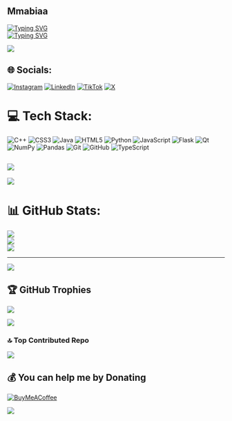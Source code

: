 ## Mmabiaa

 [![Typing SVG](https://readme-typing-svg.demolab.com?font=Fira+Code&pause=1000&width=435&lines=I+am+BOATENG+PRINCE+AGYENIM;I+am+Computer+Science+Student%E2%9D%A4%EF%B8%8F;I+am+a+junior+software+engineer🧑‍💻;I+love+to+learn+and+explore🔰)](https://git.io/typing-svg)<br>
 [![Typing SVG](https://readme-typing-svg.demolab.com?font=Fira+Code&pause=1000&width=435&lines=I+am+an+Aspiring+Python+Expert🐍;I+am+a++Cybersecurity+Researcher🔐;I+am+a+Junior+Data+Scientist📃;I+am+a+Tech+Explorer🔦)](https://git.io/typing-svg)

 ![](https://github.com/Adam-pw/Adam-pw/blob/main/animation_500_kxa883sd.gif)

## 🌐 Socials:
[![Instagram](https://img.shields.io/badge/Instagram-%23E4405F.svg?logo=Instagram&logoColor=white)](https://instagram.com/_mmabiaa) [![LinkedIn](https://img.shields.io/badge/LinkedIn-%230077B5.svg?logo=linkedin&logoColor=white)](https://linkedin.com/in/prince-agyenim-boateng-73a3b9313/) [![TikTok](https://img.shields.io/badge/TikTok-%23000000.svg?logo=TikTok&logoColor=white)](https://tiktok.com/@_mmabiaa) [![X](https://img.shields.io/badge/X-black.svg?logo=X&logoColor=white)](https://x.com/mmabiaa) 

# 💻 Tech Stack:

![C++](https://img.shields.io/badge/c++-%2300599C.svg?style=for-the-badge&logo=c%2B%2B&logoColor=white) ![CSS3](https://img.shields.io/badge/css3-%231572B6.svg?style=for-the-badge&logo=css3&logoColor=white) ![Java](https://img.shields.io/badge/java-%23ED8B00.svg?style=for-the-badge&logo=openjdk&logoColor=white) ![HTML5](https://img.shields.io/badge/html5-%23E34F26.svg?style=for-the-badge&logo=html5&logoColor=white) ![Python](https://img.shields.io/badge/python-3670A0?style=for-the-badge&logo=python&logoColor=ffdd54) ![JavaScript](https://img.shields.io/badge/javascript-%23323330.svg?style=for-the-badge&logo=javascript&logoColor=%23F7DF1E) ![Flask](https://img.shields.io/badge/flask-%23000.svg?style=for-the-badge&logo=flask&logoColor=white) ![Qt](https://img.shields.io/badge/Qt-%23217346.svg?style=for-the-badge&logo=Qt&logoColor=white) ![NumPy](https://img.shields.io/badge/numpy-%23013243.svg?style=for-the-badge&logo=numpy&logoColor=white) ![Pandas](https://img.shields.io/badge/pandas-%23150458.svg?style=for-the-badge&logo=pandas&logoColor=white) ![Git](https://img.shields.io/badge/git-%23F05033.svg?style=for-the-badge&logo=git&logoColor=white) ![GitHub](https://img.shields.io/badge/github-%23121011.svg?style=for-the-badge&logo=github&logoColor=white)
![TypeScript](https://img.shields.io/badge/typescript-%23007ACC.svg?style=for-the-badge&logo=typescript&logoColor=white)


## ![](https://komarev.com/ghpvc/?username=mmabiaa)

![](https://camo.githubusercontent.com/0b2d305eb8f19b062556f077d9ac501cf17fd2a1ecb84eb47b649d656aa54ae0/68747470733a2f2f6d656469612e67697068792e636f6d2f6d656469612f76312e59326c6b505463354d4749334e6a4578656d4e796544566e5a6a52744f48566e65474d305a32777761324633627a566b4e6d39324d5852714d54566e59544978636d457962695a6c634431324d563970626e526c636d35686246396e61575a66596e6c666157516d5933513963772f676a72594477626a6e4b38783336785a494f2f67697068792e676966)

# 📊 GitHub Stats:
![](https://github-readme-stats.vercel.app/api?username=Mmabiaa&theme=dark&hide_border=false&include_all_commits=false&count_private=false)<br/>
![](https://github-readme-streak-stats.herokuapp.com/?user=Mmabiaa&theme=dark&hide_border=false)<br/>
![](https://github-readme-stats.vercel.app/api/top-langs/?username=Mmabiaa&theme=dark&hide_border=false&include_all_commits=false&count_private=false&layout=compact)

---
[![](https://visitcount.itsvg.in/api?id=Mmabiaa&icon=0&color=0)](https://visitcount.itsvg.in)


## 🏆 GitHub Trophies
![](https://github-profile-trophy.vercel.app/?username=Mmabiaa&theme=radical&no-frame=false&no-bg=true&margin-w=4)

![](https://github.com/LikemDzokoto/LikemDzokoto/blob/main/source.gif)

### 🔝 Top Contributed Repo
![](https://github-contributor-stats.vercel.app/api?username=Mmabiaa&limit=5&theme=dark&combine_all_yearly_contributions=true)

<!-- Proudly created with GPRM ( https://gprm.itsvg.in ) -->
## 💰 You can help me by Donating
  [![BuyMeACoffee](https://img.shields.io/badge/Buy%20Me%20a%20Coffee-ffdd00?style=for-the-badge&logo=buy-me-a-coffee&logoColor=black)](https://buymeacoffee.com/mmabiaa) 

![](https://camo.githubusercontent.com/87fbe3abb84d5f5d6790f6ff595f7a889b3f3c0035f5beeafaef0d11042addfd/68747470733a2f2f6d656469612e74656e6f722e636f6d2f696d616765732f30333732366366393734313732343931643561333438643061633235313235622f74656e6f722e676966)
